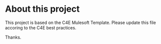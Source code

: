 # About this project
This project is based on the C4E Mulesoft Template. Please update this file accoring to the C4E best practices.

Thanks.
